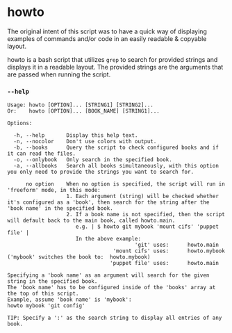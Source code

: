 # howto
The original intent of this script was to have a quick way of displaying examples of commands and/or code in an easily readable & copyable layout.

howto is a bash script that utilizes `grep` to search for provided strings and displays it in a readable layout.
The provided strings are the arguments that are passed when running the script.

### `--help`
```
Usage: howto [OPTION]... [STRING1] [STRING2]...
Or:    howto [OPTION]... [BOOK_NAME] [STRING1]...

Options:

  -h, --help       Display this help text.
  -n, --nocolor    Don't use colors with output.
  -b, --books      Query the script to check configured books and if it can read the files.
  -o, --onlybook   Only search in the specified book.
  -a, --allbooks   Search all books simultaneously, with this option you only need to provide the strings you want to search for.

      no option    When no option is specified, the script will run in 'freeform' mode, in this mode:
                   1. Each argument (string) will be checked whether it's configured as a 'book', then search for the string after the 'book name' in the specified book.
                   2. If a book name is not specified, then the script will default back to the main book, called howto.main.
                      e.g. | $ howto git mybook 'mount cifs' 'puppet file' |
                      In the above example:
                                         'git' uses:      howto.main
                                  'mount cifs' uses:      howto.mybook    ('mybook' switches the book to:  howto.mybook)
                                 'puppet file' uses:      howto.main

Specifying a 'book name' as an argument will search for the given string in the specified book.
The 'book name' has to be configured inside of the 'books' array at the top of this script.
Example, assume 'book name' is 'mybook':
howto mybook 'git config'

TIP: Specify a ':' as the search string to display all entries of any book.
```
